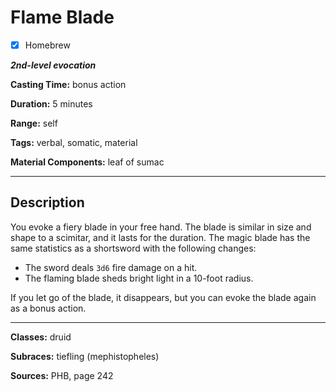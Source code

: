 # Flame Blade

- [x] Homebrew

***2nd-level evocation***

**Casting Time:** bonus action

**Duration:** 5 minutes

**Range:** self

**Tags:** verbal, somatic, material

**Material Components:** leaf of sumac

---

## Description
You evoke a fiery blade in your free hand. The blade is similar in size and shape to a scimitar, and it lasts for the duration. The magic blade has the same statistics as a shortsword with the following changes:
- The sword deals `3d6` fire damage on a hit.
- The flaming blade sheds bright light in a 10-foot radius.

If you let go of the blade, it disappears, but you can evoke the blade again as a bonus action.

---

**Classes:** druid

**Subraces:** tiefling (mephistopheles)

**Sources:** PHB, page 242
